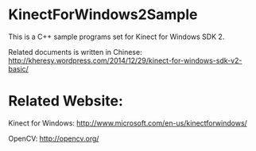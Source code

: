 KinectForWindows2Sample
=======================

This is a C++ sample programs set for Kinect for Windows SDK 2.

Related documents is written in Chinese: http://kheresy.wordpress.com/2014/12/29/kinect-for-windows-sdk-v2-basic/


Related Website:
=======================

Kinect for Windows: http://www.microsoft.com/en-us/kinectforwindows/

OpenCV: http://opencv.org/
